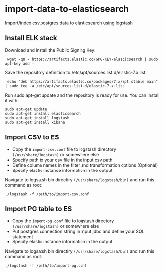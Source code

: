# import-data-to-elasticsearch
Import/index csv,postgres data to elasticsearch using logstash

## Install ELK stack

Download and install the Public Signing Key:
```
 wget -qO - https://artifacts.elastic.co/GPG-KEY-elasticsearch | sudo apt-key add -
 ```
Save the repository definition to /etc/apt/sources.list.d/elastic-7.x.list:
```
 echo "deb https://artifacts.elastic.co/packages/7.x/apt stable main" | sudo tee -a /etc/apt/sources.list.d/elastic-7.x.list
 ```
 
 Run sudo apt-get update and the repository is ready for use. You can install it with:
 ```
 sudo apt-get update
 sudo apt-get install elasticsearch
 sudo apt-get install logstash
 sudo apt-get install kibana
```
## Import CSV to ES
- Copy the `import-csv.conf` file to logstash directory `(/usr/share/logstash)` or somewhere else
- Specify path to your csv file in the input csv path
- Define column names in the filter and transformation options (Optional)
- Specify elastic instance information in the output

Navigate to logsatsh bin directiry `(/usr/share/logstash/bin)` and run this command as root:
```
./logstash -f /path/to/import-csv.conf
```

## Import PG table to ES
- Copy the `import-pg.conf` file to logstash directory `(/usr/share/logstash)` or somewhere else
- Put postgres connection string in input jdbc and define your SQL statement
- Specify elastic instance information in the output

Navigate to logsatsh bin directiry `(/usr/share/logstash/bin)` and run this command as root:
```
./logstash -f /path/to/import-pg.conf
```

